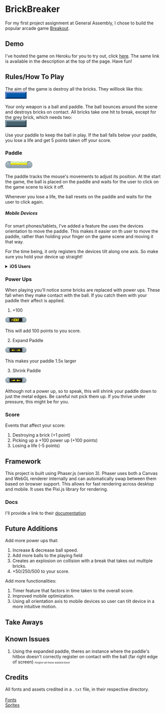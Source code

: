 # BrickBreaker

For my first project assignment at General Assembly, I chose to build the popular arcade game [Breakout](https://en.wikipedia.org/wiki/Breakout_(video_game)).

## Demo

I've hosted the game on Heroku for you to try out, click [here](https://brick-break-project1.herokuapp.com/index.html). The same link is available in the description at the top of the page. Have fun!

## Rules/How To Play

The aim of the game is destroy all the bricks. They willlook like this: <br>
![Brick Example](https://github.com/ismailshak/BrickBreaker/blob/master/img/tile-set/PNG/blueTile.png "Brick Example")

Your only weapon is a ball and paddle. The ball bounces around the scene and destroys bricks on contact. All bricks take one hit to break, except for the grey brick, which needs two: <br>
![Grey Brick](https://github.com/ismailshak/BrickBreaker/blob/master/img/tile-set/PNG/greyTile.png "Grey Brick")

Use your paddle to keep the ball in play. If the ball falls below your paddle, you lose a life and get 5 points taken off your score.

### Paddle

![Paddle](https://github.com/ismailshak/BrickBreaker/blob/master/img/tile-set/PNG/paddle1.png "Paddle")

The paddle tracks the mouse's movements to adjust its position. At the start the game, the ball is placed on the paddle and waits for the user to click on the game scene to kick it off.

Whenever you lose a life, the ball resets on the paddle and waits for the user to click again.

##### Mobile Devices

For smart phones/tablets, I've added a feature the uses the devices orientation to move the paddle. This makes it easier on th user to move the paddle, rather than holding your finger on the game scene and moving it that way.

For the time being, it only registers the devices tilt along one axis. So make sure you hold your device up straight!

<details><summary><strong>iOS Users</strong></summary>By default, your phone has device orientation on the browser disabled. To enable it follow these steps. Make sure to turn it back off when you're done.<br>Settings > Safari > Motion & Orientation access</details>

### Power Ups

When playing you'll notice some bricks are replaced with power ups. These fall when they make contact with the ball. If you catch them with your paddle their affect is applied.

1. +100

![+100](https://github.com/ismailshak/BrickBreaker/blob/master/img/tile-set/PNG/plusOneHundred1.png "+100")

This will add 100 points to you score.

2. Expand Paddle

![Expand Paddle](https://github.com/ismailshak/BrickBreaker/blob/master/img/tile-set/PNG/expand.png "Expand Paddle")

This makes your paddle 1.5x larger

3. Shrink Paddle

![Shrink Paddle](https://github.com/ismailshak/BrickBreaker/blob/master/img/tile-set/PNG/shrink.png "Shrink Paddle")

Although not a power up, so to speak, this will shrink your paddle down to just the metal edges. Be careful not pick them up. If you thrive under pressure, this might be for you.

### Score

Events that affect your score:
1. Destroying a brick (+1 point)
3. Picking up a +100 power up (+100 points)
3. Losing a life (-5 points)

## Framework

This project is built using Phaser.js (version 3). Phaser uses both a Canvas and WebGL renderer internally and can automatically swap between them based on browser support. This allows for fast rendering across desktop and mobile. It uses the Pixi.js library for rendering.

### Docs

I'll provide a link to their [documentation](https://photonstorm.github.io/phaser3-docs/)

## Future Additions

Add more power ups that:
1. Increase & decrease ball speed.
2. Add more balls to the playing field
2. Creates an explosion on collision with a break that takes out multiple bricks.
3. +50/250/500 to your score.

Add more functionalities:
1. Timer feature that factors in time taken to the overall score.
2. Improved mobile optimization.
3. Using all orientation axis to mobile devices so user can tilt device in a more intuitive motion.

## Take Aways

## Known Issues

1. Using the expanded paddle, theres an instance where the paddle's hitbox doesn't correctly register on contact with the ball (far right edge of screen) <em style="font-size: 0.5rem">Forgive all those wasted lives!</em>

## Credits

All fonts and assets credited in a `.txt` file, in their respective directory. <br><br>[Fonts](https://github.com/ismailshak/BrickBreaker/tree/master/fonts)<br>[Sprites](https://github.com/ismailshak/BrickBreaker/tree/master/img/tile-set)

